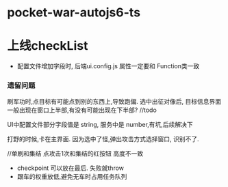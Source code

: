 # pocket-war-autojs6-ts

# 上线checkList
- 配置文件增加字段时, 后端ui.config.js 属性一定要和 Function类一致



### 遗留问题
刷军功时,点目标有可能点到别的东西上,导致跑偏.
选中出征对像后, 目标信息界面一般出现在窗口上半部,有没有可能出现在下半部? //todo

UI中配置文件部分字段值是 string, 服务中是 number,有坑,后续解决下

打野的时候,卡在主界面. 因为选中了怪,弹出攻击方式选择窗口, 识别不了.

//单刷和集结 点攻击1次和集结的红按钮 高度不一致

- checkpoint 可以放在最后. 失败就throw
- 跟车的权重放低,避免无车时占用任务队列


